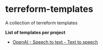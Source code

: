 # terreform-templates
A collection of terreform templates

**List of templates per project**
- [OpenAI - Speech to text - Text to speech](https://github.com/Somayyah/terreform-templates/tree/main/OpenAI-STT-TTS)